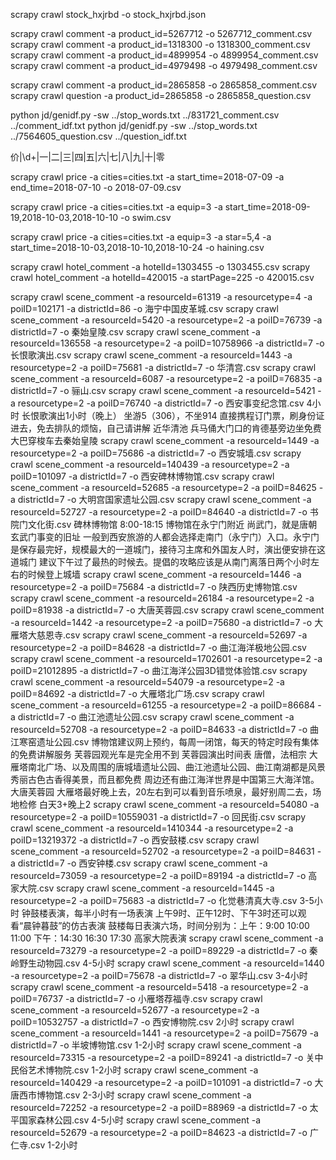 scrapy crawl stock_hxjrbd -o stock_hxjrbd.json

scrapy crawl comment -a product_id=5267712 -o 5267712_comment.csv
scrapy crawl comment -a product_id=1318300 -o 1318300_comment.csv
scrapy crawl comment -a product_id=4899954 -o 4899954_comment.csv
scrapy crawl comment -a product_id=4979498 -o 4979498_comment.csv


scrapy crawl comment -a product_id=2865858 -o 2865858_comment.csv
scrapy crawl question -a product_id=2865858 -o 2865858_question.csv

python jd/genidf.py -sw ../stop_words.txt ../831721_comment.csv ../comment_idf.txt
python jd/genidf.py -sw ../stop_words.txt ../7564605_question.csv ../question_idf.txt


价|\d+|一|二|三|四|五|六|七|八|九|十|零

scrapy crawl price -a cities=cities.txt -a start_time=2018-07-09 -a end_time=2018-07-10 -o 2018-07-09.csv

scrapy crawl price -a cities=cities.txt -a equip=3 -a start_time=2018-09-19,2018-10-03,2018-10-10 -o swim.csv

scrapy crawl price -a cities=cities.txt -a equip=3 -a star=5,4 -a start_time=2018-10-03,2018-10-10,2018-10-24 -o haining.csv

scrapy crawl hotel_comment -a hotelId=1303455 -o 1303455.csv
scrapy crawl hotel_comment -a hotelId=420015 -a startPage=225 -o 420015.csv

scrapy crawl scene_comment -a resourceId=61319 -a resourcetype=4 -a poiID=102171 -a districtId=86 -o 海宁中国皮革城.csv
scrapy crawl scene_comment -a resourceId=5420 -a resourcetype=2 -a poiID=76739 -a districtId=7 -o 秦始皇陵.csv
scrapy crawl scene_comment -a resourceId=136558 -a resourcetype=2 -a poiID=10758966 -a districtId=7 -o 长恨歌演出.csv
scrapy crawl scene_comment -a resourceId=1443 -a resourcetype=2 -a poiID=75681 -a districtId=7 -o 华清宫.csv
scrapy crawl scene_comment -a resourceId=6087 -a resourcetype=2 -a poiID=76835 -a districtId=7 -o 骊山.csv
scrapy crawl scene_comment -a resourceId=5421 -a resourcetype=2 -a poiID=76740 -a districtId=7 -o 西安事变纪念馆.csv
4小时
长恨歌演出1小时（晚上）
坐游5（306），不坐914
直接携程订门票，刷身份证进去，免去排队的烦恼，自己请讲解
近华清池
兵马俑大门口的肯德基旁边坐免费大巴穿梭车去秦始皇陵
scrapy crawl scene_comment -a resourceId=1449 -a resourcetype=2 -a poiID=75686 -a districtId=7 -o 西安城墙.csv
scrapy crawl scene_comment -a resourceId=140439 -a resourcetype=2 -a poiID=101097 -a districtId=7 -o 西安碑林博物馆.csv
scrapy crawl scene_comment -a resourceId=52685 -a resourcetype=2 -a poiID=84625 -a districtId=7 -o 大明宫国家遗址公园.csv
scrapy crawl scene_comment -a resourceId=52727 -a resourcetype=2 -a poiID=84640 -a districtId=7 -o 书院门文化街.csv
碑林博物馆 8:00-18:15
博物馆在永宁门附近
尚武门，就是唐朝玄武门事变的旧址
一般到西安旅游的人都会选择走南门（永宁门）入口。永宁门是保存最完好，规模最大的一道城门，接待习主席和外国友人时，演出便安排在这道城门
建议下午过了最热的时候去。提倡的攻略应该是从南门离落日两个小时左右的时候登上城墙
scrapy crawl scene_comment -a resourceId=1446 -a resourcetype=2 -a poiID=75684 -a districtId=7 -o 陕西历史博物馆.csv
scrapy crawl scene_comment -a resourceId=26184 -a resourcetype=2 -a poiID=81938 -a districtId=7 -o 大唐芙蓉园.csv
scrapy crawl scene_comment -a resourceId=1442 -a resourcetype=2 -a poiID=75680 -a districtId=7 -o 大雁塔大慈恩寺.csv
scrapy crawl scene_comment -a resourceId=52697 -a resourcetype=2 -a poiID=84628 -a districtId=7 -o 曲江海洋极地公园.csv
scrapy crawl scene_comment -a resourceId=1702601 -a resourcetype=2 -a poiID=21012895 -a districtId=7 -o 曲江海洋公园3D错觉体验馆.csv
scrapy crawl scene_comment -a resourceId=54079 -a resourcetype=2 -a poiID=84692 -a districtId=7 -o 大雁塔北广场.csv
scrapy crawl scene_comment -a resourceId=61255 -a resourcetype=2 -a poiID=86684 -a districtId=7 -o 曲江池遗址公园.csv
scrapy crawl scene_comment -a resourceId=52708 -a resourcetype=2 -a poiID=84633 -a districtId=7 -o 曲江寒窑遗址公园.csv
博物馆建议网上预约，每周一闭馆，每天的特定时段有集体的免费讲解服务
芙蓉园观光车是完全用不到
芙蓉园演出时间表
唐僧，法相宗
大雁塔南北广场、以及周围的唐城墙遗址公园、曲江池遗址公园、曲江南湖都是风景秀丽古色古香得美景，而且都免费
周边还有曲江海洋世界是中国第三大海洋馆。大唐芙蓉园
大雁塔最好晚上去，20左右到可以看到音乐喷泉，最好别周二去，场地检修
白天3+晚上2
scrapy crawl scene_comment -a resourceId=54080 -a resourcetype=2 -a poiID=10559031 -a districtId=7 -o 回民街.csv
scrapy crawl scene_comment -a resourceId=1410344 -a resourcetype=2 -a poiID=13219372 -a districtId=7 -o 西安鼓楼.csv
scrapy crawl scene_comment -a resourceId=52702 -a resourcetype=2 -a poiID=84631 -a districtId=7 -o 西安钟楼.csv
scrapy crawl scene_comment -a resourceId=73059 -a resourcetype=2 -a poiID=89194 -a districtId=7 -o 高家大院.csv
scrapy crawl scene_comment -a resourceId=1445 -a resourcetype=2 -a poiID=75683 -a districtId=7 -o 化觉巷清真大寺.csv
3-5小时
钟鼓楼表演，每半小时有一场表演
上午9时、正午12时、下午3时还可以观看“晨钟暮鼓”的仿古表演
鼓楼每日表演六场，时间分别为：上午：9:00 10:00 11:00 下午：14:30 16:30 17:30
高家大院表演
scrapy crawl scene_comment -a resourceId=73279 -a resourcetype=2 -a poiID=89229 -a districtId=7 -o 秦岭野生动物园.csv
4-5小时
scrapy crawl scene_comment -a resourceId=1440 -a resourcetype=2 -a poiID=75678 -a districtId=7 -o 翠华山.csv
3-4小时
scrapy crawl scene_comment -a resourceId=5418 -a resourcetype=2 -a poiID=76737 -a districtId=7 -o 小雁塔荐福寺.csv
scrapy crawl scene_comment -a resourceId=52677 -a resourcetype=2 -a poiID=10532757 -a districtId=7 -o 西安博物院.csv
2小时
scrapy crawl scene_comment -a resourceId=1441 -a resourcetype=2 -a poiID=75679 -a districtId=7 -o 半坡博物馆.csv
1-2小时
scrapy crawl scene_comment -a resourceId=73315 -a resourcetype=2 -a poiID=89241 -a districtId=7 -o 关中民俗艺术博物院.csv
1-2小时
scrapy crawl scene_comment -a resourceId=140429 -a resourcetype=2 -a poiID=101091 -a districtId=7 -o 大唐西市博物馆.csv
2-3小时
scrapy crawl scene_comment -a resourceId=72252 -a resourcetype=2 -a poiID=88969 -a districtId=7 -o 太平国家森林公园.csv
4-5小时
scrapy crawl scene_comment -a resourceId=52679 -a resourcetype=2 -a poiID=84623 -a districtId=7 -o 广仁寺.csv
1-2小时